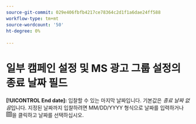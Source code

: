 ```yaml
---
source-git-commit: 029e406fbfb4217ce78364c2d1f1a6dae24ff588
workflow-type: tm+mt
source-wordcount: '50'
ht-degree: 0%

---
```

# 일부 캠페인 설정 및 MS 광고 그룹 설정의 종료 날짜 필드

**[!UICONTROL End date]:** 입찰할 수 있는 마지막 날짜입니다. 기본값은 *종료 날짜 없음*&#x200B;입니다. 지정된 날짜까지 입찰하려면 MM/DD/YYYY 형식으로 날짜를 입력하거나 ![달력](/help/search-social-commerce/assets/calendar.png)을 클릭하고 날짜를 선택하십시오.

